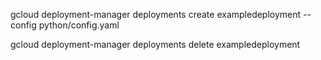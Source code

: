 gcloud deployment-manager deployments create exampledeployment --config python/config.yaml

gcloud deployment-manager deployments delete exampledeployment